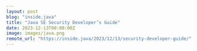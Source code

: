 ```yaml
---
layout: post
blog: "inside.java"
title: "Java SE Security Developer’s Guide"
date: 2023-12-13T00:00:00Z
image: images/java.png
remote_url: "https://inside.java/2023/12/13/security-developer-guide/"
---
```

